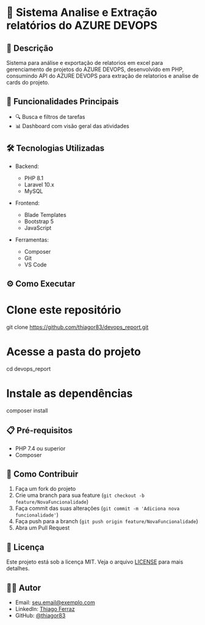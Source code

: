 # 🚀 Sistema Analise e Extração relatórios do AZURE DEVOPS

## 📝 Descrição
Sistema para análise e exportação de relatorios em excel para gerenciamento de projetos do  AZURE DEVOPS, desenvolvido em PHP, consumindo API do AZURE DEVOPS para extração de relatorios e analise de cards do projeto.

## 🎯 Funcionalidades Principais
- 🔍 Busca e filtros de tarefas
- 📊 Dashboard com visão geral das atividades

## 🛠️ Tecnologias Utilizadas
- Backend:
  - PHP 8.1
  - Laravel 10.x
  - MySQL
  
- Frontend:
  - Blade Templates
  - Bootstrap 5
  - JavaScript
  
- Ferramentas:
  - Composer
  - Git
  - VS Code

## ⚙️ Como Executar

# Clone este repositório
git clone https://github.com/thiagor83/devops_report.git

# Acesse a pasta do projeto
cd devops_report

# Instale as dependências
composer install

## 📋 Pré-requisitos
- PHP 7.4 ou superior
- Composer

## 🤝 Como Contribuir
1. Faça um fork do projeto
2. Crie uma branch para sua feature (`git checkout -b feature/NovaFuncionalidade`)
3. Faça commit das suas alterações (`git commit -m 'Adiciona nova funcionalidade'`)
4. Faça push para a branch (`git push origin feature/NovaFuncionalidade`)
5. Abra um Pull Request

## 📝 Licença
Este projeto está sob a licença MIT. Veja o arquivo [LICENSE](LICENSE) para mais detalhes.

## 👨‍💻 Autor
- Email: seu.email@exemplo.com
- LinkedIn: [Thiago Ferraz](https://www.linkedin.com/in/thiago-ferraz/)
- GitHub: [@thiagor83](https://github.com/thiagor83)
